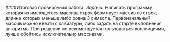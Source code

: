 ####Итоговая проверочная работа.
*Задача:*
    Написать программу которая из имеющегося массива строк формирует массив из строк, длинна которых меньше либо ровна 3 символа.
    Первоначальный массив можно ввезти с клвиатуры, либо задать на старте выполнения алгоритма. 
    При решении не рекомендуется пользоваться коллекциями, лучше обойтись исключительно массивами.


